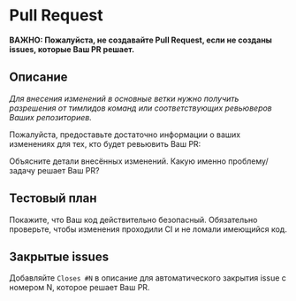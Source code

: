 # Pull Request

**ВАЖНО: Пожалуйста, не создавайте Pull Request, если не созданы issues, которые Ваш PR решает.**

## Описание

*Для внесения изменений в основные ветки нужно получить разрешения от тимлидов команд или соответствующих ревьюверов Ваших репозиториев.*

Пожалуйста, предоставьте достаточно информации о ваших изменениях для тех, кто будет ревьювить Ваш PR:

Объясните детали внесённых изменений. Какую именно проблему/задачу решает Ваш PR?

<!-- Например: Обновлены параметры которыми можно управлять через конфигурационный файл. -->

## Тестовый план

Покажите, что Ваш код действительно безопасный. Обязательно проверьте, чтобы изменения проходили CI и не ломали имеющийся код.

## Закрытые issues

Добавляйте `Closes #N` в описание для автоматического закрытия issue с номером N, которое решает Ваш PR.
